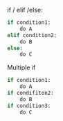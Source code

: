 if / elif /else:

```python
if condition1:
    do A
elif condition2:
    do B
else:
    do C
```

Multiple if
```python
if condition1:
    do A
if condifiton2:
    do B
if condition3:
    do C
```

